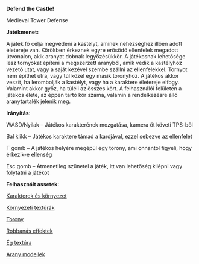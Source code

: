**Defend the Castle!**

Medieval Tower Defense

**Játékmenet:**

A játék fő célja megvédeni a kastélyt, aminek nehézséghez illően adott életereje van. Körökben érkeznek egyre erősödő ellenfelek megadott útvonalon, akik aranyat dobnak legyőzésükkör. A játékosnak lehetősége lesz tornyokat építeni a megszerzett aranyból, amik védik a kastélyhoz vezető utat, vagy a saját kezével szembe szállni az ellenfelekkel. Tornyot nem építhet útra, vagy túl közel egy másik toronyhoz. A játékos akkor veszít, ha lerombolják a kastélyt, vagy ha a karaktere életereje elfogy. Valamint akkor győz, ha túléli az összes kört. A felhasználói felületen a játékos élete, az éppen tartó kör száma, valamin a rendelkezésre álló aranytartalék jelenik meg.

**Irányítás:**

WASD/Nyilak – Játékos karakterének mozgatása, kamera őt követi TPS-ből

Bal klikk – Játékos karaktere támad a kardjával, ezzel sebezve az ellenfelet

T gomb – A játékos helyére megépül egy torony, ami onnantól figyeli, hogy érkezik-e ellenség

Esc gomb – Átmenetileg szünetel a játék, itt van lehetőség kilépni vagy folytatni a játékot

**Felhasznált assetek:**

[Karakterek és környezet](https://assetstore.unity.com/packages/3d/low-poly-medieval-strategy-pack-71644)

[Környezeti textúrák](https://assetstore.unity.com/packages/2d/textures-materials/floors/yughues-free-ground-materials-13001)

[Torony](https://assetstore.unity.com/packages/3d/props/exterior/tower-defence-cannon-74837)

[Robbanás effektek](https://assetstore.unity.com/packages/vfx/particles/war-fx-5669)

[Ég textúra](https://assetstore.unity.com/packages/2d/textures-materials/sky/fantasy-skybox-free-18353)

[Arany modellek](https://assetstore.unity.com/packages/3d/props/medieval-gold-14162)
